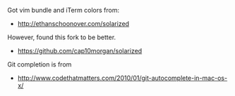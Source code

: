 Got vim bundle and iTerm colors from:
- http://ethanschoonover.com/solarized

However, found this fork to be better.
- https://github.com/cap10morgan/solarized

Git completion is from
- http://www.codethatmatters.com/2010/01/git-autocomplete-in-mac-os-x/

